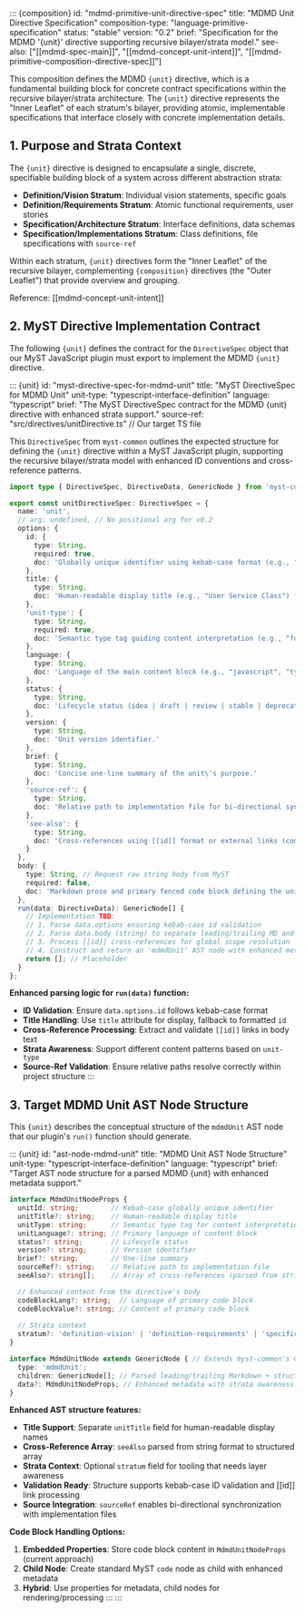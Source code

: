 ::: {composition}
id: "mdmd-primitive-unit-directive-spec"
title: "MDMD Unit Directive Specification"
composition-type: "language-primitive-specification"
status: "stable"
version: "0.2"
brief: "Specification for the MDMD '{unit}' directive supporting recursive bilayer/strata model."
see-also: ["[[mdmd-spec-main]]", "[[mdmd-concept-unit-intent]]", "[[mdmd-primitive-composition-directive-spec]]"]

This composition defines the MDMD `{unit}` directive, which is a fundamental
building block for concrete contract specifications within the recursive bilayer/strata
architecture. The `{unit}` directive represents the "Inner Leaflet" of each stratum's
bilayer, providing atomic, implementable specifications that interface closely with
concrete implementation details.

## 1. Purpose and Strata Context

The `{unit}` directive is designed to encapsulate a single, discrete, specifiable
building block of a system across different abstraction strata:

- **Definition/Vision Stratum**: Individual vision statements, specific goals
- **Definition/Requirements Stratum**: Atomic functional requirements, user stories  
- **Specification/Architecture Stratum**: Interface definitions, data schemas
- **Specification/Implementations Stratum**: Class definitions, file specifications with `source-ref`

Within each stratum, `{unit}` directives form the "Inner Leaflet" of the recursive bilayer,
complementing `{composition}` directives (the "Outer Leaflet") that provide overview and grouping.

Reference: [[mdmd-concept-unit-intent]]

## 2. MyST Directive Implementation Contract

The following `{unit}` defines the contract for the `DirectiveSpec` object that our
MyST JavaScript plugin must export to implement the MDMD `{unit}` directive.

::: {unit}
id: "myst-directive-spec-for-mdmd-unit"
title: "MyST DirectiveSpec for MDMD Unit"
unit-type: "typescript-interface-definition"
language: "typescript"
brief: "The MyST DirectiveSpec contract for the MDMD {unit} directive with enhanced strata support."
source-ref: "src/directives/unitDirective.ts" // Our target TS file

This `DirectiveSpec` from `myst-common` outlines the expected structure for
defining the `{unit}` directive within a MyST JavaScript plugin, supporting
the recursive bilayer/strata model with enhanced ID conventions and cross-reference patterns.

```typescript
import type { DirectiveSpec, DirectiveData, GenericNode } from 'myst-common';

export const unitDirectiveSpec: DirectiveSpec = {
  name: 'unit',
  // arg: undefined, // No positional arg for v0.2
  options: {
    id: { 
      type: String, 
      required: true, 
      doc: 'Globally unique identifier using kebab-case format (e.g., "user-service-class").' 
    },
    title: { 
      type: String, 
      doc: 'Human-readable display title (e.g., "User Service Class") for navigation and documentation.' 
    },
    'unit-type': { 
      type: String, 
      required: true, 
      doc: 'Semantic type tag guiding content interpretation (e.g., "functional-requirement", "javascript-class-definition").' 
    },
    language: { 
      type: String, 
      doc: 'Language of the main content block (e.g., "javascript", "typescript", "markdown").' 
    },
    status: { 
      type: String, 
      doc: 'Lifecycle status (idea | draft | review | stable | deprecated).' 
    },
    version: { 
      type: String, 
      doc: 'Unit version identifier.' 
    },
    brief: { 
      type: String, 
      doc: 'Concise one-line summary of the unit\'s purpose.' 
    },
    'source-ref': { 
      type: String, 
      doc: 'Relative path to implementation file for bi-directional synchronization.' 
    },
    'see-also': { 
      type: String, 
      doc: 'Cross-references using [[id]] format or external links (comma-separated or YAML list).' 
    }
  },
  body: {
    type: String, // Request raw string body from MyST
    required: false,
    doc: 'Markdown prose and primary fenced code block defining the unit contract with [[id]] cross-references.'
  },
  run(data: DirectiveData): GenericNode[] {
    // Implementation TBD:
    // 1. Parse data.options ensuring kebab-case id validation
    // 2. Parse data.body (string) to separate leading/trailing MD and code block
    // 3. Process [[id]] cross-references for global scope resolution
    // 4. Construct and return an 'mdmdUnit' AST node with enhanced metadata
    return []; // Placeholder
  }
};
```

**Enhanced parsing logic for `run(data)` function:**

- **ID Validation**: Ensure `data.options.id` follows kebab-case format
- **Title Handling**: Use `title` attribute for display, fallback to formatted `id`
- **Cross-Reference Processing**: Extract and validate `[[id]]` links in body text
- **Strata Awareness**: Support different content patterns based on `unit-type`
- **Source-Ref Validation**: Ensure relative paths resolve correctly within project structure
:::

## 3. Target MDMD Unit AST Node Structure

This `{unit}` describes the conceptual structure of the `mdmdUnit` AST node that our plugin's `run()` function should generate.

::: {unit}
id: "ast-node-mdmd-unit"
title: "MDMD Unit AST Node Structure"
unit-type: "typescript-interface-definition"
language: "typescript"
brief: "Target AST node structure for a parsed MDMD {unit} with enhanced metadata support."

```typescript
interface MdmdUnitNodeProps {
  unitId: string;        // Kebab-case globally unique identifier
  unitTitle?: string;    // Human-readable display title
  unitType: string;      // Semantic type tag for content interpretation
  unitLanguage?: string; // Primary language of content block
  status?: string;       // Lifecycle status
  version?: string;      // Version identifier
  brief?: string;        // One-line summary
  sourceRef?: string;    // Relative path to implementation file
  seeAlso?: string[];    // Array of cross-references (parsed from string option)

  // Enhanced content from the directive's body
  codeBlockLang?: string;  // Language of primary code block
  codeBlockValue?: string; // Content of primary code block
  
  // Strata context
  stratum?: 'definition-vision' | 'definition-requirements' | 'specification-architecture' | 'specification-implementations';
}

interface MdmdUnitNode extends GenericNode { // Extends myst-common's GenericNode
  type: 'mdmdUnit';
  children: GenericNode[]; // Parsed leading/trailing Markdown + structured code content
  data?: MdmdUnitNodeProps; // Enhanced metadata with strata awareness
}
```

**Enhanced AST structure features:**

- **Title Support**: Separate `unitTitle` field for human-readable display names
- **Cross-Reference Array**: `seeAlso` parsed from string format to structured array  
- **Strata Context**: Optional `stratum` field for tooling that needs layer awareness
- **Validation Ready**: Structure supports kebab-case ID validation and [[id]] link processing
- **Source Integration**: `sourceRef` enables bi-directional synchronization with implementation files

**Code Block Handling Options:**
1. **Embedded Properties**: Store code block content in `MdmdUnitNodeProps` (current approach)
2. **Child Node**: Create standard MyST `code` node as child with enhanced metadata
3. **Hybrid**: Use properties for metadata, child nodes for rendering/processing
:::
:::
